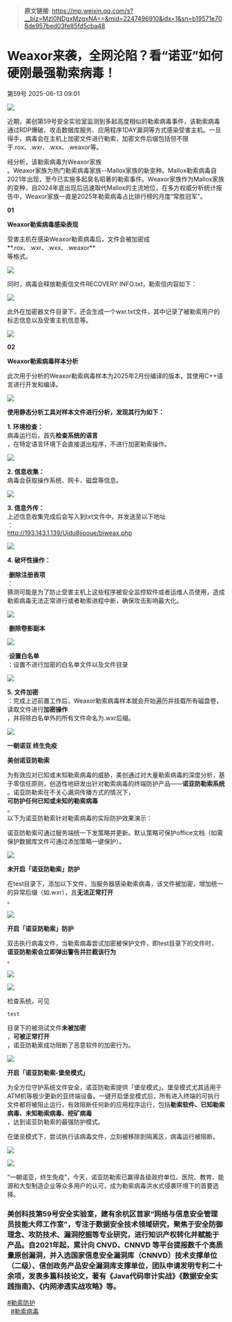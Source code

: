 > **原文链接**: https://mp.weixin.qq.com/s?__biz=MzI0NDgxMzgxNA==&mid=2247496910&idx=1&sn=b19571e708de957bed03fe85fd5cba48

#  Weaxor来袭，全网沦陷？看“诺亚”如何硬刚最强勒索病毒！  
 第59号   2025-06-13 09:01  
  
![](https://mmbiz.qpic.cn/sz_mmbiz_gif/gauNkjeXJb54H2xHRPBQmLaaNIGr6syQGyphzA3WXmWFrC0a5pL4xhldY0snibzH1jjNxywZYib5qa0VtICh94iag/640?wx_fmt=gif&from=appmsg "")  
  
近期，美创第59号安全实验室监测到多起高度相似的勒索病毒事件，该勒索病毒通过RDP爆破、攻击数据库服务、应用程序1DAY漏洞等方式感染受害主机。一旦得手，病毒会在主机上加密文件进行勒索，加密文件后缀包括但不限于.rox、.wxr、.wxx、.weaxor等。  
  
  
经分析，该勒索病毒为Weaxor家族  
。Weaxor家族为热门勒索病毒家族--Mallox家族的新变种。Mallox勒索病毒自2021年出现，至今已实施多起臭名昭著的勒索事件。Weaxor家族作为Mallox家族的变种，自2024年底出现后迅速取代Mallox的主流地位，在多方权威分析统计报告中，Weaxor家族一直是2025年勒索病毒占比排行榜的月度“常胜冠军”。  
  
  
  
  
  
  
**01**  
  
  
  
**Weaxor勒索病毒感染表现**  
  
  
  
  
  
  
  
  
  
  
  
  
受害主机在感染Weaxor勒索病毒后，文件会被加密成**.rox、.wxr、.wxx、.weaxor**  
等格式。  
  
![](https://mmbiz.qpic.cn/sz_mmbiz_png/gauNkjeXJb54H2xHRPBQmLaaNIGr6syQRuibicicaa4RVHZWxbEtdmx9fCLib4VWRaiasVmCWpvAabyx5pydcZS9nJA/640?wx_fmt=png&from=appmsg "")  
  
  
同时，病毒会释放勒索信文件RECOVERY INFO.txt，勒索信内容如下：  
  
![](https://mmbiz.qpic.cn/sz_mmbiz_png/gauNkjeXJb54H2xHRPBQmLaaNIGr6syQW9EbmYVhoYSS5ZegduntWykAk0iaCic5GfuicAF3rrR27sf9uYfN7tJfQ/640?wx_fmt=png&from=appmsg "")  
  
  
此外在加密器文件目录下，还会生成一个wxr.txt文件，其中记录了被勒索用户的标志信息以及受害主机信息等。  
  
![](https://mmbiz.qpic.cn/sz_mmbiz_png/gauNkjeXJb54H2xHRPBQmLaaNIGr6syQZtQ3mic3zkjRaKaCffRUVDOWu0e9j7OVNrexMVpmpbDmgl7RpNVDO2w/640?wx_fmt=png&from=appmsg "")  
  
  
**02**  
  
**Weaxor勒索病毒样本分析**  
  
  
  
  
  
  
  
  
  
  
  
  
此次用于分析的Weaxor勒索病毒样本为2025年2月份编译的版本，其使用C++语言进行开发和编译。  
  
![](https://mmbiz.qpic.cn/sz_mmbiz_png/gauNkjeXJb54H2xHRPBQmLaaNIGr6syQicJKJXOnibYg5IjAtNYJgyLqvXt2U2eweIM8smHKI8ibHaF4enicEsiaZ0A/640?wx_fmt=png&from=appmsg "")  
  
  
**使用静态分析工具对样本文件进行分析，发现其行为如下：**  
  
**1. 环境检查：**  
病毒运行后，首先**检查系统的语言**  
，在特定语言环境下会直接退出程序，不进行加密勒索操作。  
  
![](https://mmbiz.qpic.cn/sz_mmbiz_png/gauNkjeXJb54H2xHRPBQmLaaNIGr6syQLG1CTdHib9YP5PNicOib5RRPZkxOW25ozDLBiazhH6yicFjvfTS0JhqXtxQ/640?wx_fmt=png&from=appmsg "")  
  
  
**2. 信息收集：**  
病毒会获取操作系统、网卡、磁盘等信息。  
  
![](https://mmbiz.qpic.cn/sz_mmbiz_png/gauNkjeXJb54H2xHRPBQmLaaNIGr6syQLcvlu0HBgmlDGuibzdibrfYMOZ5rJY4PQcrU3GvDIULr9kiatzvEZEeAQ/640?wx_fmt=png&from=appmsg "")  
  
  
**3. 信息外传：**  
上述信息收集完成后会写入到txt文件中，并发送至以下地址  
：  
http://193.143.1.139/Ujdu8jjooue/biweax.php  
  
![](https://mmbiz.qpic.cn/sz_mmbiz_png/gauNkjeXJb54H2xHRPBQmLaaNIGr6syQibSb2fGd357BDkVdicciaOBAa0R02ict7tptpNkRMbLz9stElibb7KT4icHQ/640?wx_fmt=png&from=appmsg "")  
  
  
  
**4. 破坏性操作：**  
  
·**删除注册表项**  
：  
猜测可能是为了防止受害主机上这些程序被安全监控软件或者运维人员使用，造成勒索病毒无法正常进行或者勒索进程中断，确保攻击影响最大化。  
  
![](https://mmbiz.qpic.cn/sz_mmbiz_png/gauNkjeXJb54H2xHRPBQmLaaNIGr6syQnnEnSPx72R9Gqt3WOaibDEaPuRicmEYHLdKtcd3NJzbGOr8kkayygtBA/640?wx_fmt=png&from=appmsg "")  
  
  
·**删除卷影副本**  
  
![](https://mmbiz.qpic.cn/sz_mmbiz_png/gauNkjeXJb54H2xHRPBQmLaaNIGr6syQBzaIe2CZmdMCoTpakOqqp10jlFBX7cwK6lElSiad7DZxFt6lNibgqtRw/640?wx_fmt=png&from=appmsg "")  
  
  
·**设置白名单**  
：设置不进行加密的白名单文件以及文件目录  
  
![](https://mmbiz.qpic.cn/sz_mmbiz_png/gauNkjeXJb54H2xHRPBQmLaaNIGr6syQMF8j0EfBx2NZybyD6icF9GMZhw3lSIgo57lTBrNhA3Yfsj2N1tNWeZA/640?wx_fmt=png&from=appmsg "")  
  
  
**5. 文件加密**  
：完成上述前置工作后，Weaxor勒索病毒样本就会开始遍历并挂载所有磁盘卷，读取文件进行**加密操作**  
，并将除白名单外的所有文件命名为.wxr后缀。  
  
![](https://mmbiz.qpic.cn/sz_mmbiz_png/gauNkjeXJb54H2xHRPBQmLaaNIGr6syQqUnfJbGUYQICUbrplHpHALd5vO44LOb9ibwpEXHDHFSrB9RHz7zbOWw/640?wx_fmt=png&from=appmsg "")  
  
  
**一朝诺亚 终生免疫**  
  
  
**美创诺亚防勒索**  
  
  
  
为有效应对已知或未知勒索病毒的威胁，美创通过对大量勒索病毒的深度分析，基于零信任原则，创造性地研发出针对勒索病毒的终端防护产品——**诺亚防勒索系统**  
。诺亚防勒索在不关心漏洞传播方式的情况下，  
**可防护任何已知或未知的勒索病毒**  
。  
以下为诺亚防勒索针对勒索病毒的实际防护效果演示：  
  
  
诺亚防勒索可通过服务端统一下发策略并更新。默认策略可保护office文档（如需保护数据库文件可通过添加策略一键保护）。  
  
![](https://mmbiz.qpic.cn/sz_mmbiz_png/gauNkjeXJb54H2xHRPBQmLaaNIGr6syQpIFx7ViaU2aibRgb4rw9oPGo33Qp4tibU3r5krKz63lmzgNauAKBnAJYQ/640?wx_fmt=png&from=appmsg "")  
  
**未开启「诺亚防勒索」防护**  
  
在test目录下，添加以下文件，当服务器感染勒索病毒，该文件被加密，增加统一的异常后缀（如.wxr），且**无法正常打开**  
。  
  
![](https://mmbiz.qpic.cn/sz_mmbiz_png/gauNkjeXJb54H2xHRPBQmLaaNIGr6syQfXJq0pFEPCsT5jnrRMhCm1PEyib1yqiaPZSlXgC2vSueibzVicZXoQI6pg/640?wx_fmt=png&from=appmsg "")  
  
**开启「诺亚防勒索」防护**  
  
双击执行病毒文件，当勒索病毒尝试加密被保护文件，即test目录下的文件时，  
**诺亚防勒索会立即弹出警告并拦截该行为**  
。  
  
![](https://mmbiz.qpic.cn/sz_mmbiz_png/gauNkjeXJb54H2xHRPBQmLaaNIGr6syQ8VBMTrh4GBFuXDFJ3kdUvRK0W29AbeIMF4y0ncEROaQmkdk7wTeWQA/640?wx_fmt=png&from=appmsg "")  
  
![](https://mmbiz.qpic.cn/sz_mmbiz_png/gauNkjeXJb54H2xHRPBQmLaaNIGr6syQoU9MAY8tvwXquvDqZ7UGxrY39Zd6Phjv14Qw69l48icXFWEBmQKII8Q/640?wx_fmt=png&from=appmsg "")  
  
  
检查系统，可见
```
test
```

  
目录下的被测试文件**未被加密**  
，**可被正常打开**  
，诺亚防勒索成功阻断了恶意软件的加密行为。  
  
![](https://mmbiz.qpic.cn/sz_mmbiz_png/gauNkjeXJb54H2xHRPBQmLaaNIGr6syQTIznkbhhSjibMx2Nvbiab3vQOsnleNYmibLgicgrXlVpeQMicLaUNnrMgYA/640?wx_fmt=png&from=appmsg "")  
  
**开启「诺亚防勒索-堡垒模式」**  
  
为全方位守护系统文件安全，诺亚防勒索提供「堡垒模式」。堡垒模式尤其适用于ATM机等极少更新的亚终端设备。一键开启堡垒模式后，所有进入终端的可执行文件都将被阻止运行，有效阻断任何新的应用程序运行，包括**勒索软件、已知勒索病毒、未知勒索病毒、挖矿病毒**  
，达到诺亚防勒索的最强防护模式。  
  
  
在堡垒模式下，尝试执行该病毒文件，立刻被移除到隔离区，病毒运行被阻断。  
  
![](https://mmbiz.qpic.cn/sz_mmbiz_png/gauNkjeXJb54H2xHRPBQmLaaNIGr6syQOHPNnWJcqicnYcJa5icVq0GCUR0uxPb2dnHQEmg3bhYqZfXOdsOgfCkg/640?wx_fmt=png&from=appmsg "")  
  
![](https://mmbiz.qpic.cn/sz_mmbiz_png/gauNkjeXJb54H2xHRPBQmLaaNIGr6syQtGnY3LoM8bPYqwCjrgCtBJFxv6CySMibibaBoJK6hiaHM4cQRdom4Z2cg/640?wx_fmt=png&from=appmsg "")  
  
  
  
  
“一朝诺亚，终生免疫”，今天，诺亚防勒索已赢得各级政府单位、医院、教育、能源和大型制造企业等众多用户的认可，成为勒索病毒洪水式侵袭环境下的首要选择。  
  
  
### 美创科技第59号安全实验室，建有余杭区首家“网络与信息安全管理员技能大师工作室”，专注于数据安全技术领域研究，聚焦于安全防御理念、攻防技术、漏洞挖掘等专业研究，进行知识产权转化并赋能于产品。自2021年起，累计向 CNVD、CNNVD 等平台提报数千个高质量原创漏洞，并入选国家信息安全漏洞库（CNNVD）技术支撑单位（二级）、信创政务产品安全漏洞库支撑单位，团队申请发明专利二十余项，发表多篇科技论文，著有《Java代码审计实战》《数据安全实践指南》、《内网渗透实战攻略》等。  
  
  
  
  
  
  
[#勒索防护]()  
  [#勒索病毒]()  
   
  
